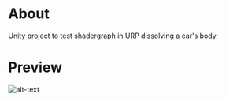 # About
Unity project to test shadergraph in URP dissolving a car's body.

# Preview
![alt-text](./GithubImgs/TeaserGif.gif)
